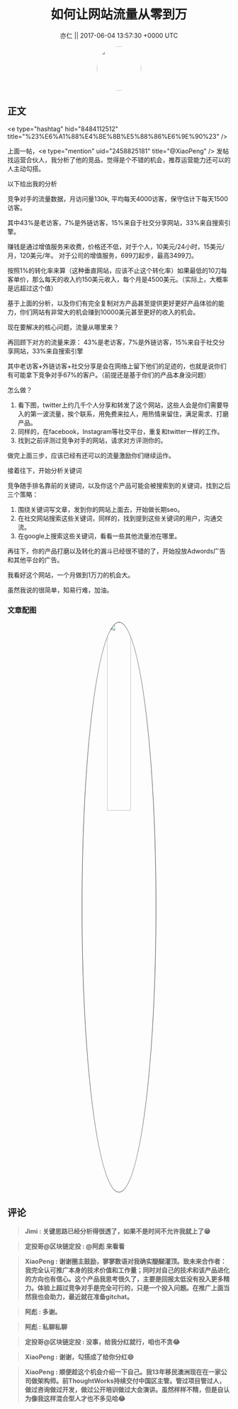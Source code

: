 <h1 align="center">如何让网站流量从零到万</h1>




<p align="center">
    <a>亦仁 || 2017-06-04 13:57:30 &#43;0000 UTC</a>
</p>

<div align="center">
    <img src="https://images.zsxq.com/Fn3NQqCN8nuGF86yZPXSbEsl0mb3?e=1590940799&amp;token=kIxbL07-8jAj8w1n4s9zv64FuZZNEATmlU_Vm6zD:pfbNc8W3hS0oYG_hyXXh_rHMHuc=" width="100" height="100" style="border:1px solid;border-radius:50%; color:#ffffff"/>
</div>




## 正文

<div>
&lt;e type=&#34;hashtag&#34; hid=&#34;8484112512&#34; title=&#34;%23%E6%A1%88%E4%BE%8B%E5%88%86%E6%9E%90%23&#34; /&gt;  

上面一帖，&lt;e type=&#34;mention&#34; uid=&#34;2458825181&#34; title=&#34;@XiaoPeng&#34; /&gt;  发帖找运营合伙人，我分析了他的竞品，觉得是个不错的机会，推荐运营能力还可以的人主动勾搭。

以下给出我的分析

竞争对手的流量数据，月访问量130k, 平均每天4000访客，保守估计下每天1500访客。 

其中43%是老访客，7%是外链访客，15%来自于社交分享网站，33%来自搜索引擎。

赚钱是通过增值服务来收费，价格还不低，对于个人，10美元/24小时，15美元/月，120美元/年。 对于公司的增值服务，699刀起步，最高3499刀。 

按照1%的转化率来算（这种垂直网站，应该不止这个转化率）如果最低的10刀每客单价，那么每天的收入约150美元收入，每个月是4500美元。（实际上，大概率是远超过这个值）

基于上面的分析，以及你们有完全复制对方产品甚至提供更好更好产品体验的能力，你们网站有非常大的机会赚到10000美元甚至更好的收入的机会。

现在要解决的核心问题，流量从哪里来？

再回顾下对方的流量来源：
43%是老访客，7%是外链访客，15%来自于社交分享网站，33%来自搜索引擎

其中老访客&#43;外链访客&#43;社交分享是会在网络上留下他们的足迹的，也就是说你们有可能拿下竞争对手67%的客户。（前提还是基于你们的产品本身没问题）

怎么做？ 

1. 看下图，twitter上约几千个人分享和转发了这个网站，这些人会是你们需要导入的第一波流量，挨个联系，用免费来拉人，用热情来留住，满足需求、打磨产品。 
2. 同样的，在facebook，Instagram等社交平台，重复和twitter一样的工作。 
3. 找到之前评测过竞争对手的网站，请求对方评测你的。 

做完上面三步，应该已经有还可以的流量激励你们继续运作。 

接着往下，开始分析关键词

竞争随手排名靠前的关键词，以及你这个产品可能会被搜索到的关键词，找到之后三个策略：
1. 围绕关键词写文章，发到你的网站上面去，开始做长期seo。
2. 在社交网站搜索这些关键词，同样的，找到提到这些关键词的用户，沟通交流。
3. 在google上搜索这些关键词，看看一些其他流量池在哪里。

再往下，你的产品打磨以及转化的漏斗已经很不错的了，开始投放Adwords广告和其他平台的广告。 

我看好这个网站，一个月做到1万刀的机会大。

虽然我说的很简单，知易行难，加油。
</div>

### 文章配图

<div class="image" align="center">

<img src="https://images.zsxq.com/FqN1v1YDZmcaVeh3GhdUMlSO-Rak?imageMogr2/auto-orient/thumbnail/800x/format/jpg/blur/1x0/quality/75&amp;e=1590940799&amp;token=kIxbL07-8jAj8w1n4s9zv64FuZZNEATmlU_Vm6zD:miCuh9DmjA1zRUJ23uwLmn-zdcE=" width="33%" height="33%" style="border:1px solid;border-radius:50%; color:#3c3f41"/>

</div>


## 评论

<div align="left">
<div>

<blockquote >
<span> <strong>Jimi : 关键思路已经分析得很透了，如果不是时间不允许我就上了😁 </strong></span>
</blockquote>

<blockquote >
<span> <strong>定投哥@区块链定投 : @阿彪 来看看 </strong></span>
</blockquote>

<blockquote >
<span> <strong>XiaoPeng : 谢谢圈主鼓励，寥寥数语对我确实醍醐灌顶。致未来合作者：我完全认可推广本身的技术价值和工作量；同时对自己的技术和该产品进化的方向也有信心。这个产品我思考很久了，主要是回报太低没有投入更多精力。体验上超过竞争对手是完全可行的，只是一个投入问题。在推广上面当然我也会助力，最近就在准备gitchat。 </strong></span>
</blockquote>

<blockquote >
<span> <strong>阿彪 : 多谢。 </strong></span>
</blockquote>

<blockquote >
<span> <strong>阿彪 : 私聊私聊 </strong></span>
</blockquote>

<blockquote >
<span> <strong>定投哥@区块链定投 : 没事，给我分红就行，咱也不贪😂 </strong></span>
</blockquote>

<blockquote >
<span> <strong>XiaoPeng : 谢谢，勾搭成了给你分红😄 </strong></span>
</blockquote>

<blockquote >
<span> <strong>XiaoPeng : 顺便趁这个机会介绍一下自己。我13年移民澳洲现在在一家公司做架构师。前ThoughtWorks持续交付中国区主管。管过项目管过人，做过咨询做过开发，做过公开培训做过大会演讲。虽然样样不精，但是自认为像我这样混合型人才也不多见哈😂 </strong></span>
</blockquote>

</div>
</div>